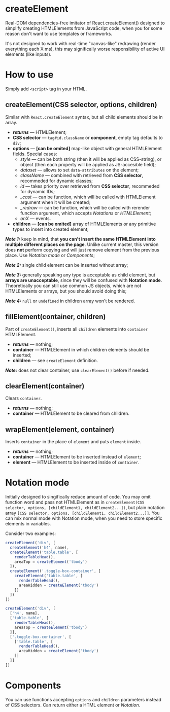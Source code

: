 # createElement
Real-DOM dependencies-free imitator of React.createElement() designed to simplify creating HTMLElements from JavaScript 
code, when you for some reason don't want to use templates or frameworks.

It's not designed to work with real-time "canvas-like" redrawing (render everything each X ms), this may significally 
worse responsibility of active UI elements (like inputs).

# How to use
Simply add `<script>` tag in your HTML.

## createElement(CSS selector, options, children)
Similar with `React.createElement` syntax, but all child elements should be in array. 
- ***returns*** — HTMLElement;
- **CSS selector** — `tag#id.className` or **component**, empty tag defaults to `div`;
- **options** — **[can be omited]** map-like object with general HTMLElement fields. Special cases:
  - *style* — can be both string (then it will be applied as CSS-string), or object (then each property will be applied 
    as JS-accesible field);
  - *dataset* — allows to set `data-attributes` on the element;
  - *className* — combined with retrieved from **CSS selector**, recommeded for dynamic classes;
  - *id* — takes priority over retrieved from **CSS selector**, recommeded for dynamic IDs;
  - *\_cast* — can be function, which will be called with HTMLElement argument when it will be created;
  - *\_redraw* — can be function, which will be called with rerender function argument, which accepts *Notations* or *HTMLElement*;
  - *onX* — events.
- **children** — **[can be omited]** array of HTMLElements or any primitive types to insert into created element;

***Note 1:*** keep in mind, that **you can't insert the same HTMLElement into multiple different places on the page**. 
Unlike current master, this version does **not** perform copying and will just remove element from the previous place. Use *Notation mode* or *Components*;

***Note 2:*** single child element can be inserted without array;

***Note 3:*** generally speaking any type is acceptable as child element, but **arrays are unacceptable**, since they 
will be confused with **Notation mode**. Theoretically you can still use common JS objects, which are not HTMLElements 
or arrays, but you should avoid doing this;

***Note 4:*** `null` or `undefined` in children array won't be rendered.

## fillElement(container, children)
Part of `createElement()`, inserts all `children` elements into `container` HTMLElement.

- ***returns*** — nothing;
- **container** — HTMLElement in which children elements should be inserted;
- **children** — see `createElement` definition. 

***Note:*** does not clear container, use `clearElement()` before if needed.

## clearElement(container)
Clears `container`.

- ***returns*** — nothing;
- **container** — HTMLElement to be cleared from children.

## wrapElement(element, container)
Inserts `container` in the place of `element` and puts `element` inside.

- ***returns*** — nothing;
- **container** — HTMLElement to be inserted instead of `element`;
- **element** — HTMLElement to be inserted inside of `container`.

# Notation mode
Initially designed to singifically reduce amount of code. You may omit function word and pass not HTMLElement as in 
`createElement(CSS selector, options, [childElement1, childElement2...])`, but plain notation array 
`[CSS selector, options, [childElement1, childElement2...]]`. You can mix normal mode with Notation mode, when you need 
to store specific elements in variables.

Consider two examples:

```javascript
createElement('div', [
  createElement('h4', name),
  createElement('table.table', [
    renderTableHead(),
    areaTop = createElement('tbody')
  ]),
  createElement('.toggle-box-container', [
    createElement('table.table', [
      renderTableHead(),
      areaHidden = createElement('tbody')
    ])
  ])
])
```

```javascript
createElement('div', [
  ['h4', name],
  ['table.table', [
    renderTableHead(),
    areaTop = createElement('tbody')
  ]],
  ['.toggle-box-container', [
    ['table.table', [
      renderTableHead(),
      areaHidden = createElement('tbody')
    ]]
  ]]
])
```

# Components
You can use functions accepting `options` and `children` parameters instead of CSS selectors. Can return either a
HTML element or *Notation*.
